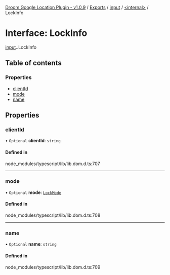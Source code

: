 [Droom Google Location Plugin - v1.0.9](../README.md) / [Exports](../modules.md) / [input](../modules/input.md) / [<internal\>](../modules/input._internal_.md) / LockInfo

# Interface: LockInfo

[input](../modules/input.md).[<internal>](../modules/input._internal_.md).LockInfo

## Table of contents

### Properties

- [clientId](input._internal_.LockInfo.md#clientid)
- [mode](input._internal_.LockInfo.md#mode)
- [name](input._internal_.LockInfo.md#name)

## Properties

### clientId

• `Optional` **clientId**: `string`

#### Defined in

node_modules/typescript/lib/lib.dom.d.ts:707

___

### mode

• `Optional` **mode**: [`LockMode`](../modules/input._internal_.md#lockmode)

#### Defined in

node_modules/typescript/lib/lib.dom.d.ts:708

___

### name

• `Optional` **name**: `string`

#### Defined in

node_modules/typescript/lib/lib.dom.d.ts:709
